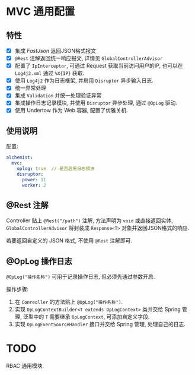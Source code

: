 # MVC 通用配置

## 特性

- [x] 集成 *FastJson* 返回JSON格式报文
- [x] `@Rest` 注解返回统一响应报文, 详情见 `GlobalControllerAdvisor`
- [x] 配置了 `IpInterceptor`, 可通过 Request 获取当前访问用户的IP, 也可以在 `Log4j2.xml` 通过 `%X{IP}` 获取.
- [x] 使用 `Log4j2` 作为日志框架, 并启用 `Disruptor` 异步输入日志.
- [x] 统一异常处理
- [x] 集成 `Validation` 并统一处理验证异常
- [x] 集成操作日志记录模块, 并使用 `Disruptor` 异步处理, 通过 `@OpLog` 驱动.
- [x] 使用 Undertow 作为 Web 容器, 配置了优雅关机.

## 使用说明

配置:

```yml
alchemist:
  mvc:
    oplog: true  // 是否启用日志模块
    disruptor:
      power: 11
      worker: 2
```

## @Rest 注解

Controller 贴上 `@Rest("/path")` 注解, 方法声明为 `void` 或直接返回实体, `GlobalControllerAdvisor` 将封装成 `Response<T>` 对象并返回JSON格式的响应.

若要返回自定义的 JSON 格式, 不使用 `@Rest` 注解即可.



## @OpLog 操作日志

`@OpLog("操作名称")` 可用于记录操作日志, 但必须先通过参数开启.

操作步骤:

1. 在 `Conreoller` 的方法贴上 `@OpLog("操作名称")`.
2. 实现 `OpLogContextBuilder<T extends OpLogContext>` 类并交给 Spring 管理, 泛型中的 `T` 需要继承 `OpLogContext`, 可添加自定义字段.
3. 实现 `OpLogEventSourceHandler` 接口并交给 Spring 管理, 处理自己的日志.

# TODO

RBAC 通用模块.